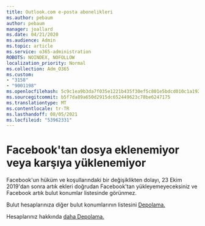 ```yaml
---
title: Outlook.com e-posta abonelikleri
ms.author: pebaum
author: pebaum
manager: joallard
ms.date: 04/21/2020
ms.audience: Admin
ms.topic: article
ms.service: o365-administration
ROBOTS: NOINDEX, NOFOLLOW
localization_priority: Normal
ms.collection: Adm_O365
ms.custom:
- "3158"
- "9001198"
ms.openlocfilehash: 5c9c1ea9b3da7f035e1221b435f30ef5c801e5bdcd010c1a1922d712b6d626b0
ms.sourcegitcommit: b5f7da89a650d2915dc652449623c78be6247175
ms.translationtype: MT
ms.contentlocale: tr-TR
ms.lasthandoff: 08/05/2021
ms.locfileid: "53962331"
---
```

# <a name="unable-to-attach-or-upload-files-from-facebook"></a>Facebook'tan dosya eklenemiyor veya karşıya yüklenemiyor

Facebook'un hüküm ve koşullarındaki bir değişiklikten dolayı, 23 Ekim 2019'dan sonra artık ekleri doğrudan Facebook'tan yükleyemeyeceksiniz ve Facebook artık bulut konumlar listesinde görünmez. 

Bulut hesaplarınıza diğer bulut konumlarının listesini [Depolama.](https://go.microsoft.com/fwlink/?linkid=2111075)

Hesaplarınız hakkında [daha Depolama.](https://support.office.com/article/477cb7cc-5732-4c40-8f23-30472de8138a)
  